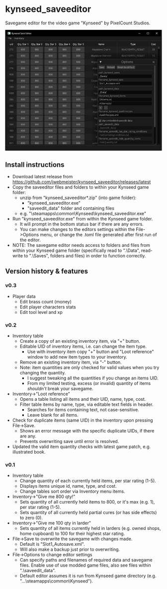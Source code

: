 # kynseed_saveeditor

Savegame editor for the video game "Kynseed" by PixelCount Studios.

![Alt text](./docs/kynseed_saveeditor_001.jpg?raw=true "kynseed_saveeditor")

## Install instructions
- Download latest release from https://github.com/jwebmeister/kynseed_saveeditor/releases/latest
- Copy the saveeditor files and folders to within your Kynseed game folder:
    - unzip from "kynseed_saveeditor*.zip" (into game folder):
        - "kynseed_saveeditor.exe"
        - "saveedit_data" folder and containing files
    - e.g. "\steamapps\common\Kynseed\kynseed_saveeditor.exe"
- Run "kynseed_saveeditor.exe" from within the Kynseed game folder.  
    - It will prompt in the bottom status bar if there are any errors.  
    - You can make changes to the editors settings within the File->Options menu, or change the .toml file generated after first run of the editor.
- NOTE: The savegame editor needs access to folders and files from within your Kynseed game folder (specifically read to ".\Data", read-write to ".\Saves", folders and files) in order to function correctly.


## Version history & features
### v0.3
- Player data
    - Edit brass count (money)
    - Edit player characters stats
    - Edit tool level and xp

### v0.2
- Inventory table
    - Create a copy of an existing inventory item, via "+" button.
    - Editable UID of inventory items, i.e. can change the item type. 
        - Use with inventory item copy "+" button and "Loot reference" window to add new item types to your inventory.
    - Remove an existing inventory item, via "-" button.
    - Note: item quantities are only checked for valid values when you try changing the quantity. 
        - I suggest tweaking all the quantities if you change an items UID.
        - From my limited testing, excess (or invalid) quantity of items *shouldn't* break your savegame.
- Inventory->"Loot reference"
    - Opens a table listing all items and their UID, name, type, cost.
    - Filter table items by name, type, via editable text fields in header. 
        - Searches for items containing text, not case-sensitive. 
        - Leave blank for all items.
- Check for duplicate items (same UID) in the inventory upon pressing File->Save. 
    - Shows an error message with the specific duplicate UIDs, if there are any.
    - Prevents overwriting save until error is resolved.
- Updated the valid item quantity checks with latest game patch, e.g. illustrated book.

### v0.1
- Inventory table
    - Change quantity of each currently held items, per star rating (1-5).
    - Displays items unique id, name, type, and cost.
    - Change tables sort order via Inventory menu items.
- Inventory->"Give me 800 qty!" 
    - Sets quantity of all currently held items to 800, or it's max (e.g. 1), per star rating (1-5).
    - Sets quantity of all currently held partial cures (or has side effects) to zero (0).
- Inventory->"Give me 100 qty in larder"
    - Sets quantity of all items currently held in larders (e.g. owned shops, home cupboard) to 100 for their highest star rating.
- File->Save to overwrite the savegame with changes made.
    - Default is "Slot1_Autosave.xml".
    - Will also make a backup just prior to overwriting.
- File->Options to change editor settings
    - Can specify paths and filenames of required data and savegame files. Enable use of use modded game files, also see files within ".\saveedit_data\".
    - Default editor assumes it is run from Kynseed game directory (e.g. "...\steamapps\common\Kynseed\").

